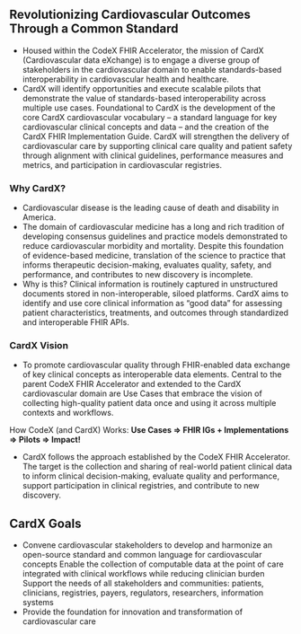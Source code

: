 
## Revolutionizing Cardiovascular Outcomes Through a Common Standard
- Housed within the CodeX FHIR Accelerator, the mission of CardX (Cardiovascular data eXchange) is to engage a diverse group of stakeholders in the cardiovascular domain to enable standards-based interoperability in cardiovascular health and healthcare.
- CardX will identify opportunities and execute scalable pilots that demonstrate the value of standards-based interoperability across multiple use cases. Foundational to CardX is the development of the core CardX cardiovascular vocabulary – a standard language for key cardiovascular clinical concepts and data – and the creation of the CardX FHIR Implementation Guide.
CardX will strengthen the delivery of cardiovascular care by supporting clinical care quality and patient safety through alignment with clinical guidelines, performance measures and metrics, and participation in cardiovascular registries.
### Why CardX?
- Cardiovascular disease is the leading cause of death and disability in America. 
- The domain of cardiovascular medicine has a long and rich tradition of developing consensus guidelines and practice models demonstrated to reduce cardiovascular morbidity and mortality. Despite this foundation of evidence-based medicine, translation of the science to practice that informs therapeutic decision-making, evaluates quality, safety, and performance, and contributes to new discovery is incomplete. 
- Why is this? Clinical information is routinely captured in unstructured documents stored in non-interoperable, siloed platforms. CardX aims to identify and use core clinical information as “good data” for assessing patient characteristics, treatments, and outcomes through standardized and interoperable FHIR APIs. 

### CardX Vision
- To promote cardiovascular quality through FHIR-enabled data exchange of key clinical concepts as interoperable data elements. Central to the parent CodeX FHIR Accelerator and extended to the CardX cardiovascular domain are Use Cases that embrace the vision of collecting high-quality patient data once and using it across multiple contexts and workflows.

How CodeX (and CardX) Works: **Use Cases => FHIR IGs + Implementations => Pilots => Impact!**

- CardX follows the approach established by the CodeX FHIR Accelerator. The target is the collection and sharing of real-world patient clinical data to inform clinical decision-making, evaluate quality and performance, support participation in clinical registries, and contribute to new discovery.


## CardX Goals
- Convene cardiovascular stakeholders to develop and harmonize an open-source standard and common language for cardiovascular concepts
Enable the collection of computable data at the point of care integrated with clinical workflows while reducing clinician burden
Support the needs of all stakeholders and communities: patients, clinicians, registries, payers, regulators, researchers, information systems
- Provide the foundation for innovation and transformation of cardiovascular care


